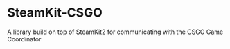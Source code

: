 # SteamKit-CSGO
A library build on top of SteamKit2 for communicating with the CSGO Game Coordinator
